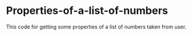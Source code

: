 # Properties-of-a-list-of-numbers
This code for getting some properties of a list of numbers taken from user.
